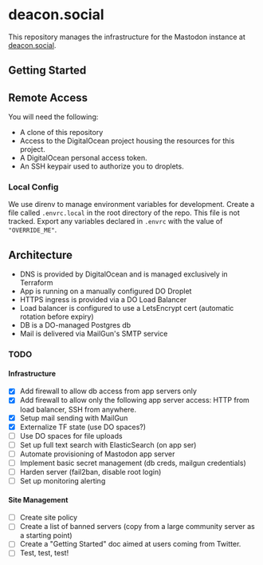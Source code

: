 # deacon.social

This repository manages the infrastructure for the Mastodon instance
at [deacon.social](https://deacon.social).

## Getting Started

## Remote Access

You will need the following:

- A clone of this repository
- Access to the DigitalOcean project housing the resources for this project.
- A DigitalOcean personal access token.
- An SSH keypair used to authorize you to droplets.

### Local Config

We use direnv to manage environment variables for development. Create a file called `.envrc.local` in the root directory of the repo. This file is not tracked. Export any variables declared in `.envrc` with the value of `"OVERRIDE_ME"`.

## Architecture

<!-- TODO: Add a diagram -->
- DNS is provided by DigitalOcean and is managed exclusively in Terraform
- App is running on a manually configured DO Droplet
- HTTPS ingress is provided via a DO Load Balancer
- Load balancer is configured to use a LetsEncrypt cert (automatic rotation before expiry)
- DB is a DO-managed Postgres db
- Mail is delivered via MailGun's SMTP service

### TODO

#### Infrastructure

- [x] Add firewall to allow db access from app servers only
- [x] Add firewall to allow only the following app server access: HTTP from load balancer, SSH from anywhere.
- [x] Setup mail sending with MailGun
- [x] Externalize TF state (use DO spaces?)
- [ ] Use DO spaces for file uploads
- [ ] Set up full text search with ElasticSearch (on app ser)
- [ ] Automate provisioning of Mastodon app server
- [ ] Implement basic secret management (db creds, mailgun credentials)
- [ ] Harden server (fail2ban, disable root login)
- [ ] Set up monitoring alerting

#### Site Management

- [ ] Create site policy
- [ ] Create a list of banned servers (copy from a large community server as a starting point)
- [ ] Create a "Getting Started" doc aimed at users coming from Twitter.
- [ ] Test, test, test!

